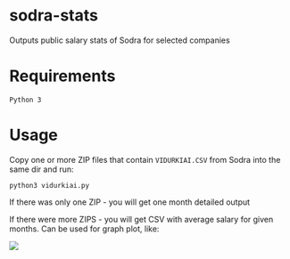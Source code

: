 # sodra-stats
Outputs public salary stats of Sodra for selected companies

# Requirements

`Python 3`

# Usage

Copy one or more ZIP files that contain `VIDURKIAI.CSV` from Sodra into the same dir and run:

`python3 vidurkiai.py`

If there was only one ZIP - you will get one month detailed output

If there were more ZIPS - you will get CSV with average salary for given months. Can be used for graph plot, like:

![](https://user-images.githubusercontent.com/22909536/95184905-ae12ed00-07d0-11eb-8828-b4589283fcac.png)
